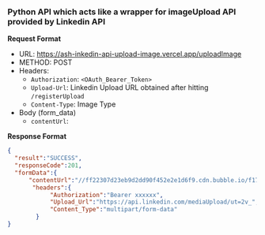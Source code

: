 ### Python API which acts like a wrapper for imageUpload API provided by Linkedin API

**Request Format**
- URL: https://ash-inkedin-api-upload-image.vercel.app/uploadImage
- METHOD: POST
- Headers:
    - `Authorization`: `<OAuth_Bearer_Token>`
    - `Upload-Url`: Linkedin Upload URL obtained after hitting `/registerUpload`
    - `Content-Type`: Image Type
- Body (form_data)
    - `contentUrl`: <web url of the image resource>

**Response Format**    
```json
{
  "result":"SUCCESS",
  "responseCode":201,
  "formData":{
      "contentUrl":"//ff22307d23eb9d2dd90f452e2e1d6f9.cdn.bubble.io/f1705957170658x141430425408167310/fake_note.png"},
       "headers":{
            "Authorization":"Bearer xxxxxx",
            "Upload_Url":"https://api.linkedin.com/mediaUpload/ut=2v_",
            "Content_Type":"multipart/form-data"
        }
}
```
